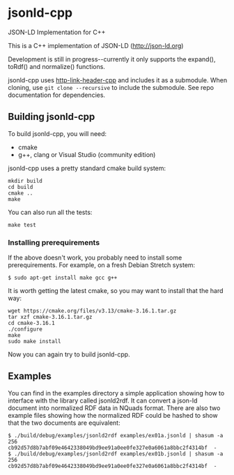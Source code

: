 # jsonld-cpp
JSON-LD Implementation for C++

This is a C++ implementation of JSON-LD (http://json-ld.org)

Development is still in progress--currently it only supports the
expand(), toRdf() and normalize() functions.

jsonld-cpp uses [http-link-header-cpp](https://github.com/danpape/http-link-header-cpp.git)
and includes it as a submodule.  When cloning, use ```git clone --recursive```
to include the submodule.  See repo documentation for dependencies.

## Building jsonld-cpp

To build jsonld-cpp, you will need:

* cmake
* g++, clang or Visual Studio (community edition)

jsonld-cpp uses a pretty standard cmake build system:

```
mkdir build
cd build
cmake ..
make
```

You can also run all the tests:

```
make test
```

### Installing prerequirements

If the above doesn't work, you probably need to install some
prerequirements. For example, on a fresh Debian Stretch system:

```
$ sudo apt-get install make gcc g++
```

It is worth getting the latest cmake, so you may want to install that the hard way:

```
wget https://cmake.org/files/v3.13/cmake-3.16.1.tar.gz
tar xzf cmake-3.16.1.tar.gz
cd cmake-3.16.1
./configure
make 
sudo make install
```


Now you can again try to build jsonld-cpp.

## Examples

You can find in the examples directory a simple application showing how
to interface with the library called jsonld2rdf. It can convert a
json-ld document into normalized RDF data in NQuads format. There are
also two example files showing how the normalized RDF could be hashed to
show that the two documents are equivalent:

```
$ ./build/debug/examples/jsonld2rdf examples/ex01a.jsonld | shasum -a 256
cb92d57d8b7abf09e4642338049bd9ee91a0ee0fe327e0a6061a8bbc2f4314bf  -
$ ./build/debug/examples/jsonld2rdf examples/ex01b.jsonld | shasum -a 256
cb92d57d8b7abf09e4642338049bd9ee91a0ee0fe327e0a6061a8bbc2f4314bf  -
```




